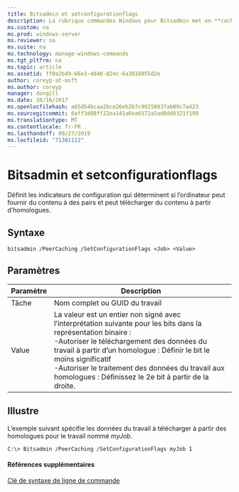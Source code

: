 ```yaml
---
title: Bitsadmin et setconfigurationflags
description: La rubrique commandes Windows pour Bitsadmin met en **cache et setconfigurationflags** -définit les indicateurs de configuration qui déterminent si l’ordinateur peut fournir du contenu à des pairs et peut télécharger du contenu à partir de pairs.
ms.custom: na
ms.prod: windows-server
ms.reviewer: na
ms.suite: na
ms.technology: manage-windows-commands
ms.tgt_pltfrm: na
ms.topic: article
ms.assetid: ff0a2b49-66e3-4d40-824c-6a3816055d2e
author: coreyp-at-msft
ms.author: coreyp
manager: dongill
ms.date: 10/16/2017
ms.openlocfilehash: a65d54bcaa2bce26eb2b7c98250837ab09c7a423
ms.sourcegitcommit: 6aff3d88ff22ea141a6ea6572a5ad8dd6321f199
ms.translationtype: MT
ms.contentlocale: fr-FR
ms.lasthandoff: 09/27/2019
ms.locfileid: "71381112"
---
```

# <a name="bitsadmin-peercaching-and-setconfigurationflags"></a>Bitsadmin et setconfigurationflags



Définit les indicateurs de configuration qui déterminent si l’ordinateur peut fournir du contenu à des pairs et peut télécharger du contenu à partir d’homologues.

## <a name="syntax"></a>Syntaxe

```
bitsadmin /PeerCaching /SetConfigurationFlags <Job> <Value>
```

## <a name="parameters"></a>Paramètres

|Paramètre|Description|
|---------|-----------|
|Tâche|Nom complet ou GUID du travail|
|Value|La valeur est un entier non signé avec l’interprétation suivante pour les bits dans la représentation binaire :</br>-Autoriser le téléchargement des données du travail à partir d’un homologue : Définir le bit le moins significatif</br>-Autoriser le traitement des données du travail aux homologues : Définissez le 2e bit à partir de la droite.|

## <a name="BKMK_examples"></a>Illustre

L’exemple suivant spécifie les données du travail à télécharger à partir des homologues pour le travail nommé *myJob*.
```
C:\> Bitsadmin /PeerCaching /SetConfigurationFlags myJob 1
```

#### <a name="additional-references"></a>Références supplémentaires

[Clé de syntaxe de ligne de commande](command-line-syntax-key.md)